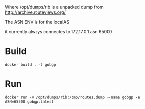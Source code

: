 Where /opt/dumps/rib is a unpacked dump from http://archive.routeviews.org/

The ASN ENV is for the localAS

it currently always connectes to 172.17.0.1 asn 65000

# Build
```
docker build . -t gobgp
```
 
 # Run
```
docker run -v /opt/dumps/rib:/tmp/routes.dump --name gobgp -e ASN=65500 gobgp:latest
```
